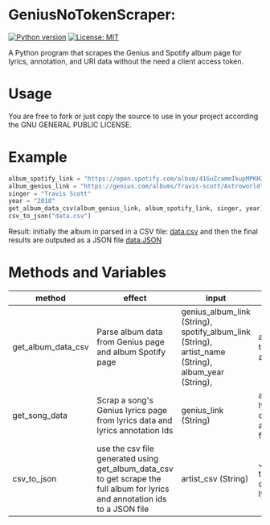 # GeniusNoTokenScraper: 

[![Python version](https://img.shields.io/badge/python-3.x-brightgreen.svg)](https://pypi.org/project/lyricsgenius/)
[![License: MIT](https://img.shields.io/badge/License-MIT-yellow.svg)](https://opensource.org/licenses/GNU)



A Python program that scrapes the Genius and Spotify album page for lyrics, annotation, and URI data without the need a client access token.

# Usage
You are free to fork or just copy the source to use in your project according the GNU GENERAL PUBLIC LICENSE.

# Example

```python
album_spotify_link = "https://open.spotify.com/album/41GuZcammIkupMPKH2OJ6I"
album_genius_link = "https://genius.com/albums/Travis-scott/Astroworld"
singer = "Travis Scott"
year = "2018"
get_album_data_csv(album_genius_link, album_spotify_link, singer, year)
csv_to_json("data.csv")
```

Result: 
initially the album in parsed in a CSV file: [data.csv](https://github.com/MentalN/Genius-NoToken-Scraper/blob/master/data.csv)
and then the final results are outputed as a JSON file [data.JSON](https://github.com/MentalN/Genius-NoToken-Scraper/blob/master/data.json)


# Methods and Variables

| method             | effect                                                                                                                        | input                                                                                                 | output                                                            |   |
|--------------------|-------------------------------------------------------------------------------------------------------------------------------|-------------------------------------------------------------------------------------------------------|-------------------------------------------------------------------|---|
| get_album_data_csv | Parse album data from Genius page and album Spotify page                                                                      | genius_album_link (String), spotify_album_link (String),  artist_name (String),  album_year (String), | a CSV file with the scraped album data                            |   |
| get_song_data      | Scrap a song's Genius lyrics page from lyrics data and lyrics annotation Ids                                                  | genius_link (String)                                                                                  | a list song lyrics and corresponding annotation Id for each lyric |   |
| csv_to_json        | use the csv file generated using get_album_data_csv to get scrape the full album for lyrics and annotation ids to a JSON file | artist_csv (String)                                                                                   | JSON file with the album data  for each lyric                     |   |
